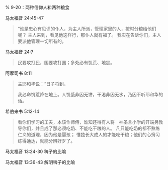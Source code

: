 % 9-20：两种信仰人和两种粮食

马太福音 24:45-47

> “谁是忠心有见识的仆人，为主人所派，管理家里的人，按时分粮给他们呢？ 主人来到，看见他这样行，那仆人就有福了。 我实在告诉你们，主人要派他管理一切所有的。

马太福音 24:7

> 民要攻打民，国要攻打国；多处必有饥荒、地震。

阿摩司书 8:11

> 主耶和华说：“日子将到，
>
> 我必命饥荒降在地上。人饥饿非因无饼，干渴非因无水，乃因不听耶和华的话。

希伯来书 5:12-14

> 看你们学习的工夫，本该作师傅，谁知还得有人将　神圣言小学的开端另教导你们，并且成了那必须吃奶、不能吃干粮的人。 凡只能吃奶的都不熟练仁义的道理，因为他是婴孩； 惟独长大成人的才能吃干粮；他们的心窍习练得通达，就能分辨好歹了。

马太福音 13:24-30 稗子的比喻

马太福音 13:36-43 解明稗子的比喻
